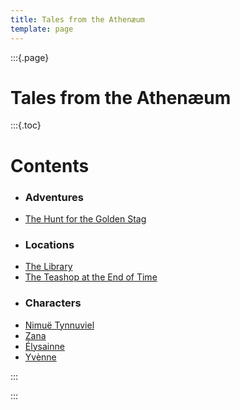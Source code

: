 ```yaml
---
title: Tales from the Athenæum
template: page
---
```


:::{.page}

# Tales from the Athenæum

:::{.toc}

# Contents

- ### Adventures
- [The Hunt for the Golden Stag](the-hunt-for-the-golden-stag)
- ### Locations
- [The Library](wip)
- [The Teashop at the End of Time](wip)
- ### Characters
- [Nimuë Tynnuviel](wip)
- [Zana](wip)
- [Élysainne](wip)
- [Yvènne](wip)

:::

:::
